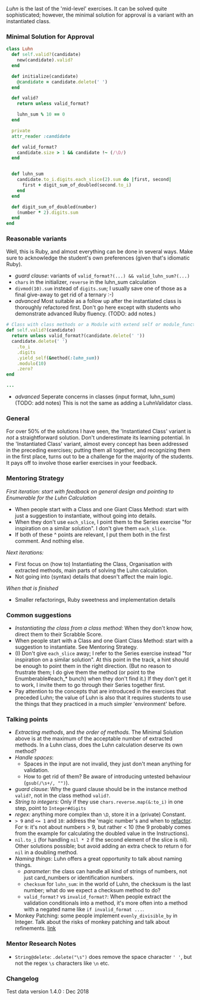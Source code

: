 _Luhn_ is the last of the 'mid-level' exercises. It can be solved quite sophisticated; however, the minimal solution for approval is a variant with an instantiated class.

### Minimal Solution for Approval

```ruby
class Luhn
  def self.valid?(candidate)
    new(candidate).valid?
  end

  def initialize(candidate)
    @candidate = candidate.delete(' ')
  end

  def valid?
    return unless valid_format?

    luhn_sum % 10 == 0
  end

  private
  attr_reader :candidate

  def valid_format?
    candidate.size > 1 && candidate !~ (/\D/)
  end


  def luhn_sum
    candidate.to_i.digits.each_slice(2).sum do |first, second|
      first + digit_sum_of_doubled(second.to_i)
    end
  end

  def digit_sum_of_doubled(number)
    (number * 2).digits.sum
  end
end
```

### Reasonable variants

Well, this is Ruby, and almost everything can be done in several ways. Make sure to acknowledge the student's own preferences (given that's idiomatic Ruby).
* _guard clause_: variants of `valid_format?(...) && valid_luhn_sum?(...)`
* `chars` in the initializer, `reverse` in the luhn_sum calculation
* `divmod(10).sum` instead of `digits.sum`; I usually save one of those as a final give-away to get rid of a ternary :-)
* _advanced_ Most suitable as a follow up after the instantiated class is thoroughly refactored first. Don't go here except with students who demonstrate advanced Ruby fluency. (TODO: add notes.)

```ruby
# Class with class methods or a Module with extend self or module_function
def self.valid?(candidate)
  return unless valid_format?(candidate.delete(' '))
  candidate.delete(' ')
    .to_i
    .digits
    .yield_self(&method(:luhn_sum))
    .modulo(10)
    .zero?
end

...
```
* _advanced_ Seperate concerns in classes (input format, luhn_sum) (TODO: add notes) This is not the same as adding a LuhnValidator class.

### General

For over 50% of the solutions I have seen, the 'Instantiated Class' variant is _not_ a straightforward solution. Don't underestimate its learning potential.
In the 'Instantiated Class' variant, almost every concept has been addressed in the preceding exercises; putting them all together, and recognizing them in the first place, turns out to be a challenge for the majority of the students. It pays off to involve those earlier exercises in your feedback.

### Mentoring Strategy

_First iteration: start with feedback on general design and pointing to Enumerable for the Luhn Calculation_
* When people start with a Class and one Giant Class Method: start with just a suggestion to instantiate, without going into details.
* When they don't use `each_slice`, I point them to the Series exercise "for inspiration on a similar solution".  I don't give them `each_slice`.
* If both of these ^ points are relevant, I put them both in the first comment. And nothing else.

_Next iterations:_
* First focus on (how to) Instantiating the Class, Organisation with extracted methods, main parts of solving the Luhn calculation.
* Not going into (syntax) details that doesn't affect the main logic.

_When that is finished_
* Smaller refactorings, Ruby sweetness and implementation details


### Common suggestions
* _Instantiating the class from a class method:_ When they don't know how, direct them to their Scrabble Score.
* When people start with a Class and one Giant Class Method: start with a suggestion to instantiate. See Mentoring Strategy.
* (I) Don't give `each_slice` away; I refer to the Series exercise instead "for inspiration on a similar solution".
At this point in the track, a hint should be enough to point them in the right direction. (But no reason to frustrate them;
I do give them the method (or point to the Enumberable#each_* bunch) when they don't find it.)
If they don't get it to work, I invite them to go through their Series together first.
* Pay attention to the concepts that are introduced in the exercises that preceded Luhn;
the value of Luhn is also that it requires students to use the things that they practiced in a much simpler 'environment' before.

### Talking points

* _Extracting methods_, and _the order of methods._ The Minimal Solution above is at the maximum of the acceptable number of extracted methods. In a Luhn class, does the Luhn calculation deserve its own method?
* _Handle spaces_:
  - Spaces in the input are not invalid, they just don't mean anything for validation.
  - How to get rid of them? Be aware of introducing untested behaviour (`gsub(/\s+/, "")`).
* _guard clause_: Why the guard clause should be in the instance method `valid?`, not in the class method `valid?`.
* _String to integers:_ Only if they use `chars.reverse.map(&:to_i)` in one step, point to `Integer#digits`
* _regex:_ anything more complex than `\D`, store it in a (private) Constant.
* `> 9` and `<= 1` and `10`: address the 'magic number's and when to [refactor](https://refactoring.guru/replace-magic-number-with-symbolic-constant). For `9`: it's not about numbers > 9, but rather < 10 (the 9 probably comes from the example for calculating the doubled value in the Instructions).
* `nil.to_i` (for handling `nil * 2` if the second element of the slice is nil). Other solutions possible; but avoid adding an extra check to return `0` for `nil` in a doubling method.
* _Naming things_: Luhn offers a great opportunity to talk about naming things.
  - _parameter_: the class can handle all kind of strings of numbers, not just card_numbers or identification numbers.
  - `checksum` for `luhn_sum`: in the world of Luhn, the checksum is the last number; what do we expect a checksum method to do?
  - `valid_format?` vs `invalid_format?`: When people extract the validation conditionals into a method, it's more often into a method with a negated name like `if invalid_format ...`.
* Monkey Patching: some people implement `evenly_divisible_by` in Integer. Talk about the risks of monkey patching and talk about refinements. [link](https://spin.atomicobject.com/2017/12/29/monkey-patching-refinements)

### Mentor Research Notes

* `String@delete`: `.delete("\s")` does remove the space character `' '`, but not the regex `\s` characters like `\n` etc.

### Changelog

Test data version 1.4.0 : Dec 2018
